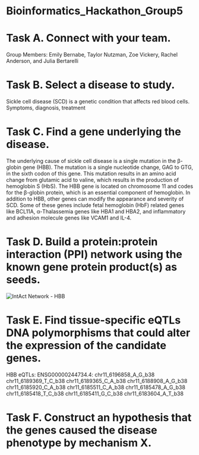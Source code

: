 # Bioinformatics_Hackathon_Group5

# Task A. Connect with your team.

Group Members: Emily Bernabe, Taylor Nutzman, Zoe Vickery, Rachel Anderson, and Julia Bertarelli

# Task B. Select a disease to study.

Sickle cell disease (SCD) is a genetic condition that affects red blood cells. Symptoms, diagnosis, treatment

# Task C. Find a gene underlying the disease.

The underlying cause of sickle cell disease is a single mutation in the β-globin gene (HBB). The mutation is a single nucleotide change, GAG to GTG, in the sixth codon of this gene. This mutation results in an amino acid change from glutamic acid to valine, which results in the production of hemoglobin S (HbS). The HBB gene is located on chromosome 11 and codes for the β-globin protein, which is an essential component of hemoglobin. In addition to HBB, other genes can modify the appearance and severity of SCD. Some of these genes include fetal hemoglobin (HbF) related genes like BCL11A, α-Thalassemia genes like HBA1 and HBA2, and inflammatory and adhesion molecule genes like VCAM1 and IL-4.

# Task D. Build a protein:protein interaction (PPI) network using the known gene protein product(s) as seeds.
![IntAct Network - HBB](https://github.com/user-attachments/assets/f2e800a5-a852-40f7-b982-84bb26ac2256)

# Task E. Find tissue-specific eQTLs DNA polymorphisms that could alter the expression of the candidate genes.
HBB eQTLs:
ENSG00000244734.4: 
chr11_6196858_A_G_b38
chr11_6189369_T_C_b38
chr11_6189365_C_A_b38
chr11_6188908_A_G_b38
chr11_6185920_C_A_b38
chr11_6185511_C_A_b38
chr11_6185478_A_G_b38
chr11_6185418_T_C_b38
chr11_6185411_G_C_b38
chr11_6183604_A_T_b38

# Task F. Construct an hypothesis that the genes caused the disease phenotype by mechanism X.
